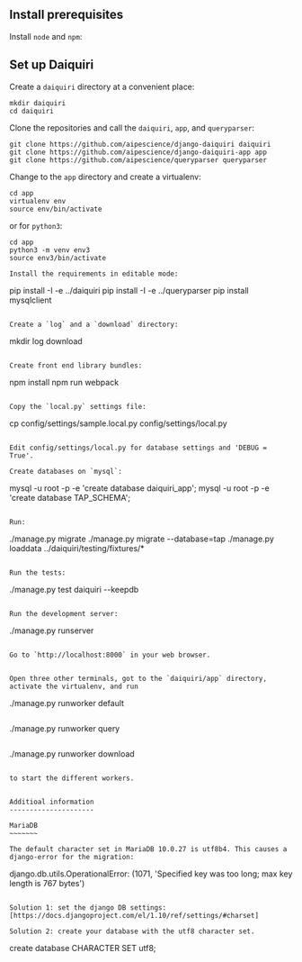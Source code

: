 Install prerequisites
---------------------

Install `node` and `npm`:


Set up Daiquiri
---------------

Create a `daiquiri` directory at a convenient place:

```
mkdir daiquiri
cd daiquiri
```

Clone the repositories and call the `daiquiri`, `app`, and `queryparser`:

```
git clone https://github.com/aipescience/django-daiquiri daiquiri
git clone https://github.com/aipescience/django-daiquiri-app app
git clone https://github.com/aipescience/queryparser queryparser
```

Change to the `app` directory and create a virtualenv:

```
cd app
virtualenv env
source env/bin/activate
```

or for `python3`:

```
cd app
python3 -m venv env3
source env3/bin/activate
```

```
Install the requirements in editable mode:

```
pip install -I -e ../daiquiri
pip install -I -e ../queryparser
pip install mysqlclient
```

Create a `log` and a `download` directory:

```
mkdir log download
```

Create front end library bundles:

```
npm install
npm run webpack
```

Copy the `local.py` settings file:

```
cp config/settings/sample.local.py config/settings/local.py
```

Edit config/settings/local.py for database settings and 'DEBUG = True'.

Create databases on `mysql`:

```
mysql -u root -p -e 'create database daiquiri_app';
mysql -u root -p -e 'create database TAP_SCHEMA';
```

Run:

```
./manage.py migrate
./manage.py migrate --database=tap
./manage.py loaddata ../daiquiri/testing/fixtures/*
```

Run the tests:

```
 ./manage.py test daiquiri --keepdb
```

Run the development server:

```
./manage.py runserver
```

Go to `http://localhost:8000` in your web browser.


Open three other terminals, got to the `daiquiri/app` directory, activate the virtualenv, and run

```
./manage.py runworker default
```

```
./manage.py runworker query
```

```
./manage.py runworker download
```

to start the different workers.


Additioal information
---------------------

MariaDB
~~~~~~~

The default character set in MariaDB 10.0.27 is utf8b4. This causes a django-error for the migration:

```
django.db.utils.OperationalError: (1071, 'Specified key was too long; max key length is 767 bytes')
```

Solution 1: set the django DB settings: [https://docs.djangoproject.com/el/1.10/ref/settings/#charset]

Solution 2: create your database with the utf8 character set.

```
create database <DBname> CHARACTER SET utf8;
```
